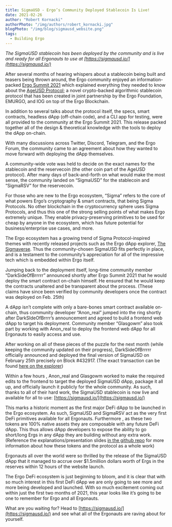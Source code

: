 ```yaml
---
title: SigmaUSD - Ergo’s Community Deployed Stablecoin Is Live!
date: 2021-02-26
author: "Robert Kornacki"
authorPhoto: "/img/authors/robert_kornacki.jpg"
blogPhoto: "/img/blog/sigmausd_website.png"
tags:
  - Building Ergo
---
```


*The SigmaUSD stablecoin has been deployed by the community and is live and ready for all Ergonauts to use at [https://sigmausd.io/](https://sigmausd.io/)*

After several months of hearing whispers about a stablecoin being built and teasers being thrown around, the Ergo community enjoyed an information-packed [Ergo Summit 2021](https://ergosummit.org/) which explained everything they needed to know about the [AgeUSD Protocol](https://github.com/Emurgo/age-usd); a novel crypto-backed algorithmic stablecoin protocol that has been created in joint partnership by the Ergo Foundation, EMURGO, and IOG on top of the Ergo Blockchain.

In addition to several talks about the protocol itself, the specs, smart contracts, headless dApp (off-chain code), and a CLI app for testing, were all provided to the community at the Ergo Summit 2021. This release packed together all of the design & theoretical knowledge with the tools to deploy the dApp on-chain.

With many discussions across Twitter, Discord, Telegram, and the Ergo Forum, the community came to an agreement about how they wanted to move forward with deploying the dApp themselves.

A community-wide vote was held to decide on the exact names for the stablecoin and the reservecoin (the other coin part of the AgeUSD protocol). After many days of back-and-forth on what would make the most sense, the community landed on “SigmaUSD” for the stablecoin and “SigmaRSV”  for the reservecoin.

For those who are new to the Ergo ecosystem, “Sigma” refers to the core of what powers Ergo’s cryptography & smart contracts, that being Sigma Protocols. No other blockchain in the cryptocurrency sphere uses Sigma Protocols, and thus this one of the strong selling points of what makes Ergo extremely unique. They enable privacy-preserving primitives to be used for cheap by anyone in the ecosystem, which has future potential for business/enterprise use cases, and more.

The Ergo ecosystem has a growing trend of Sigma Protocol-inspired themes with recently released projects such as the Ergo dApp explorer, [The Sigmaverse](https://sigmaverse.io/). Thus the community-chosen SigmaUSD fits perfectly in place, and is a testament to the community’s appreciation for all of the impressive tech which is embedded within Ergo itself.

Jumping back to the deployment itself, long-time community member “DarkSideOfBrrrrr” announced shortly after Ergo Summit 2021 that he would deploy the smart contract on-chain himself. He ensured that he would keep the contracts unaltered and be transparent about the process. (These claims have since been verified by community developers once the contract was deployed on Feb. 25th)

A dApp isn’t complete with only a bare-bones smart contract available on-chain, thus community developer “Anon_real” jumped into the ring shortly after DarkSIdeOfBrrrr’s announcement and agreed to build a frontend web dApp to target his deployment. Community member “Glasgowm” also took part by working with Anon_real to deploy the frontend web dApp for all Ergonauts to easily access and use.

After working on all of these pieces of the puzzle for the next month (while keeping the community updated on their progress), DarkSideOfBrrrrr officially announced and deployed the final version of SigmaUSD on February 25th precisely on Block #432917. (The exact transaction can be found [here on the explorer](https://explorer.ergoplatform.com/en/transactions/cfa7a45369053cee943be9f6704f4e7794cdd0a1f2c96a79b0bf0ead90456e55))

Within a few hours , Anon_real and Glasgowm worked to make the required edits to the frontend to target the deployed SigmaUSD dApp, package it all up, and officially launch it publicly for the whole community. As such, thanks to all of their hard work, the SigmaUSD stablecoin is now live and available for all to use: [https://sigmausd.io/](https://sigmausd.io/)
 
This marks a historic moment as the first major DeFi dApp to be launched in the Ergo ecosystem. As such, SigmaUSD and SigmaRSV act as the very first DeFi primitives available for all Ergonauts. Furthermore , as these two tokens are 100% native assets they are composable with any future DeFi dApp. This thus allows dApp developers to expose the ability to go short/long Ergs in any dApp they are building without any extra work. (Reference the explanations/presentation slides [in the github repo](https://github.com/Emurgo/age-usd#how-does-the-ageusd-protocol-work) for more information about how these tokens and the protocol as a whole work)

Ergonauts all over the world were so thrilled by the release of the SigmaUSD dApp that it managed to accrue over $1.5million dollars worth of Ergs in the reserves within 12 hours of the website launch.

The Ergo DeFi ecosystem is just beginning to bloom, and it is clear that with so much interest in this first DeFi dApp we are only going to see more and more being developed and launched. With so much excitement coming out within just the first two months of 2021, this year looks like it’s going to be one to remember for Ergo and all Ergonauts.

What are you waiting for? Head to [https://sigmausd.io/](https://sigmausd.io/) and see what all of the Ergonauts are raving about for yourself.
